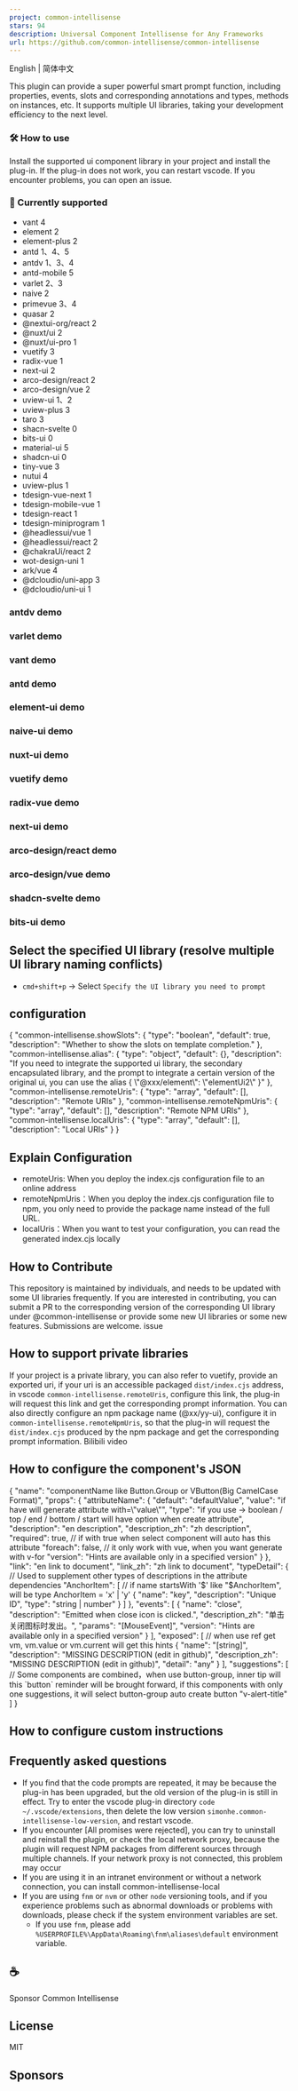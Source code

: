 ```yaml
---
project: common-intellisense
stars: 94
description: Universal Component Intellisense for Any Frameworks
url: https://github.com/common-intellisense/common-intellisense
---
```


English | 简体中文

This plugin can provide a super powerful smart prompt function, including properties, events, slots and corresponding annotations and types, methods on instances, etc. It supports multiple UI libraries, taking your development efficiency to the next level.

### 🛠️️ How to use

Install the supported ui component library in your project and install the plug-in. If the plug-in does not work, you can restart vscode. If you encounter problems, you can open an issue.

### 🍬 Currently supported

-   vant 4
-   element 2
-   element-plus 2
-   antd 1、4、5
-   antdv 1、3、4
-   antd-mobile 5
-   varlet 2、3
-   naive 2
-   primevue 3、4
-   quasar 2
-   @nextui-org/react 2
-   @nuxt/ui 2
-   @nuxt/ui-pro 1
-   vuetify 3
-   radix-vue 1
-   next-ui 2
-   arco-design/react 2
-   arco-design/vue 2
-   uview-ui 1、2
-   uview-plus 3
-   taro 3
-   shacn-svelte 0
-   bits-ui 0
-   material-ui 5
-   shadcn-ui 0
-   tiny-vue 3
-   nutui 4
-   uview-plus 1
-   tdesign-vue-next 1
-   tdesign-mobile-vue 1
-   tdesign-react 1
-   tdesign-miniprogram 1
-   @headlessui/vue 1
-   @headlessui/react 2
-   @chakraUi/react 2
-   wot-design-uni 1
-   ark/vue 4
-   @dcloudio/uni-app 3
-   @dcloudio/uni-ui 1

### antdv demo

### varlet demo

### vant demo

### antd demo

### element-ui demo

### naive-ui demo

### nuxt-ui demo

### vuetify demo

### radix-vue demo

### next-ui demo

### arco-design/react demo

### arco-design/vue demo

### shadcn-svelte demo

### bits-ui demo

Select the specified UI library (resolve multiple UI library naming conflicts)
------------------------------------------------------------------------------

-   `cmd+shift+p` -> Select `Specify the UI library you need to prompt`

configuration
-------------

{
  "common-intellisense.showSlots": {
    "type": "boolean",
    "default": true,
    "description": "Whether to show the slots on template completion."
  },
  "common-intellisense.alias": {
    "type": "object",
    "default": {},
    "description": "If you need to integrate the supported ui library, the secondary encapsulated library, and the prompt to integrate a certain version of the original ui, you can use the alias { \\"@xxx/element\\": \\"elementUi2\\" }"
  },
  "common-intellisense.remoteUris": {
    "type": "array",
    "default": \[\],
    "description": "Remote URIs"
  },
  "common-intellisense.remoteNpmUris": {
    "type": "array",
    "default": \[\],
    "description": "Remote NPM URIs"
  },
  "common-intellisense.localUris": {
    "type": "array",
    "default": \[\],
    "description": "Local URIs"
  }
}

Explain Configuration
---------------------

-   remoteUris: When you deploy the index.cjs configuration file to an online address
-   remoteNpmUris：When you deploy the index.cjs configuration file to npm, you only need to provide the package name instead of the full URL.
-   localUris：When you want to test your configuration, you can read the generated index.cjs locally

How to Contribute
-----------------

This repository is maintained by individuals, and needs to be updated with some UI libraries frequently. If you are interested in contributing, you can submit a PR to the corresponding version of the corresponding UI library under @common-intellisense or provide some new UI libraries or some new features. Submissions are welcome. issue

How to support private libraries
--------------------------------

If your project is a private library, you can also refer to vuetify, provide an exported uri, if your uri is an accessible packaged `dist/index.cjs` address, in vscode `common-intellisense.remoteUris`, configure this link, the plug-in will request this link and get the corresponding prompt information. You can also directly configure an npm package name (@xx/yy-ui), configure it in `common-intellisense.remoteNpmUris`, so that the plug-in will request the `dist/index.cjs` produced by the npm package and get the corresponding prompt information. Bilibili video

How to configure the component's JSON
-------------------------------------

{
  "name": "componentName like Button.Group or VButton(Big CamelCase Format)",
  "props": {
    "attributeName": {
      "default": "defaultValue",
      "value": "if have will generate attribute with=\\"value\\"",
      "type": "if you use -> boolean / top / end / bottom / start will have option when create attribute",
      "description": "en description",
      "description\_zh": "zh description",
      "required": true, // if with true when select component will auto has this attribute
      "foreach": false, // it only work with vue, when you want generate with v-for
      "version": "Hints are available only in a specified version"
    }
  },
  "link": "en link to document",
  "link\_zh": "zh link to document",
  "typeDetail": { // Used to supplement other types of descriptions in the attribute dependencies
    "AnchorItem": \[ // if name startsWith '$' like "$AnchorItem", will be type AnchorItem = 'x' | 'y'
      {
        "name": "key",
        "description": "Unique ID",
        "type": "string | number"
      }
    \]
  },
  "events": \[
    {
      "name": "close",
      "description": "Emitted when close icon is clicked.",
      "description\_zh": "单击关闭图标时发出。",
      "params": "\[MouseEvent\]",
      "version": "Hints are available only in a specified version"
    }
  \],
  "exposed": \[ // when use ref get vm, vm.value or vm.current will get this hints
    {
      "name": "\[string\]",
      "description": "MISSING DESCRIPTION (edit in github)",
      "description\_zh": "MISSING DESCRIPTION (edit in github)",
      "detail": "any"
    }
  \],
  "suggestions": \[ // Some components are combined，when use button-group, inner tip will this \`button\` reminder will be brought forward, if this components with only one suggestions, it will select button-group auto create button
    "v-alert-title"
  \]
}

How to configure custom instructions
------------------------------------

Frequently asked questions
--------------------------

-   If you find that the code prompts are repeated, it may be because the plug-in has been upgraded, but the old version of the plug-in is still in effect. Try to enter the vscode plug-in directory `code ~/.vscode/extensions`, then delete the low version `simonhe.common-intellisense-low-version`, and restart vscode.
-   If you encounter \[All promises were rejected\], you can try to uninstall and reinstall the plugin, or check the local network proxy, because the plugin will request NPM packages from different sources through multiple channels. If your network proxy is not connected, this problem may occur
-   If you are using it in an intranet environment or without a network connection, you can install common-intellisense-local
-   If you are using `fnm` or `nvm` or other `node` versioning tools, and if you experience problems such as abnormal downloads or problems with downloads, please check if the system environment variables are set.
    -   If you use `fnm`, please add `%USERPROFILE%\AppData\Roaming\fnm\aliases\default` environment variable.

☕
-

Sponsor Common Intellisense

License
-------

MIT

Sponsors
--------
